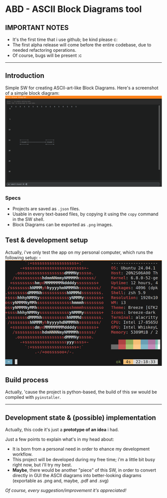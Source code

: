 # ABD - ASCII Block Diagrams tool

## IMPORTANT NOTES

- It's the first time that i use github; be kind please c:
- The first alpha release will come before the entire codebase, due to needed refactoring operations.
- Of course, bugs will be present :c 

---

## Introduction

Simple SW for creating ASCII-art-like Block Diagrams. Here's a screenshot of a simple block diagram:
![demo1](d&t/demo1.png)

### Specs
- Projects are saved as `.json` files.
- Usable in every text-based files, by copying it using the `copy` command in the SW shell.
- Block Diagrams can be exported as `.png` images.  

## Test & development setup

Actually, i've only test the app on my personal computer, which runs the following setup:
    - ![t&d_setup](d&t/developement_and_test_setup.png)

## Build process

Actually, 'cause the project is python-based, the build of this sw would be compiled with `pyinstaller`.

---

## Development state & (possible) implementation

Actually, this code it's just a **prototype of an idea** i had.

Just a few points to explain what's in my head about:
- It is born from a personal need in order to ehance my development workflow.
- This project will be developed during my free time; i'm a little bit busy right now, but i'll try my best.
- **Maybe**, there would be another "piece" of this SW, in order to convert directly in GUI the ASCII diagrams into better-looking diagrams (exportable as .png and, maybe, .pdf and .svg)

*Of course, every suggestion/improvement it's appreciated!*
